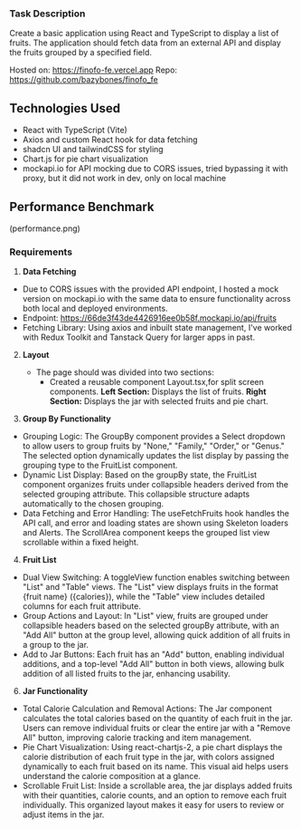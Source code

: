 ### Task Description

Create a basic application using React and TypeScript to display a list of fruits. The application should fetch data from an external API and display the fruits grouped by a specified field.

Hosted on: https://finofo-fe.vercel.app
Repo: https://github.com/bazybones/finofo_fe

## Technologies Used
 - React with TypeScript (Vite)
 - Axios and custom React hook for data fetching
 - shadcn UI and tailwindCSS for styling
 - Chart.js for pie chart visualization
 - mockapi.io for API mocking due to CORS issues, tried bypassing it with proxy, but it did not work in dev, only on local machine


 ## Performance Benchmark
(performance.png)


### Requirements

1. **Data Fetching**
  - Due to CORS issues with the provided API endpoint, I hosted a mock version on mockapi.io with the same data to ensure functionality across both local and deployed environments.
  - Endpoint: https://66de3f43de4426916ee0b58f.mockapi.io/api/fruits
  - Fetching Library: Using axios and inbuilt state management, I've worked with Redux Toolkit and Tanstack Query for larger apps in past.

2. **Layout**
   - The page should was divided into two sections:
     - Created a reusable component Layout.tsx,for split screen components. **Left Section:** Displays the list of fruits.
      **Right Section:** Displays the jar with selected fruits and pie chart.

3. **Group By Functionality**
  - Grouping Logic: The GroupBy component provides a Select dropdown to allow users to group fruits by "None," "Family," "Order," or "Genus." The selected option dynamically updates the list display by passing the grouping type to the FruitList component.
  - Dynamic List Display: Based on the groupBy state, the FruitList component organizes fruits under collapsible headers derived from the selected grouping attribute. This collapsible structure adapts automatically to the chosen grouping.
  - Data Fetching and Error Handling: The useFetchFruits hook handles the API call, and error and loading states are shown using Skeleton loaders and Alerts. The ScrollArea component keeps the grouped list view scrollable within a fixed height.

4. **Fruit List**
  - Dual View Switching: A toggleView function enables switching between "List" and "Table" views. The "List" view displays fruits in the format {fruit name} ({calories}), while the "Table" view includes detailed columns for each fruit attribute.
  - Group Actions and Layout: In "List" view, fruits are grouped under collapsible headers based on the selected groupBy attribute, with an "Add All" button at the group level, allowing quick addition of all fruits in a group to the jar.
  - Add to Jar Buttons: Each fruit has an "Add" button, enabling individual additions, and a top-level "Add All" button in both views, allowing bulk addition of all listed fruits to the jar, enhancing usability.

6. **Jar Functionality**
  - Total Calorie Calculation and Removal Actions: The Jar component calculates the total calories based on the quantity of each fruit in the jar. Users can remove individual fruits or clear the entire jar with a "Remove All" button, improving calorie tracking and item management.
  - Pie Chart Visualization: Using react-chartjs-2, a pie chart displays the calorie distribution of each fruit type in the jar, with colors assigned dynamically to each fruit based on its name. This visual aid helps users understand the calorie composition at a glance.
  - Scrollable Fruit List: Inside a scrollable area, the jar displays added fruits with their quantities, calorie counts, and an option to remove each fruit individually. This organized layout makes it easy for users to review or adjust items in the jar.
